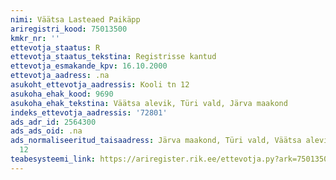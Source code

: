```yaml
---
nimi: Väätsa Lasteaed Paikäpp
ariregistri_kood: 75013500
kmkr_nr: ''
ettevotja_staatus: R
ettevotja_staatus_tekstina: Registrisse kantud
ettevotja_esmakande_kpv: 16.10.2000
ettevotja_aadress: .na
asukoht_ettevotja_aadressis: Kooli tn 12
asukoha_ehak_kood: 9690
asukoha_ehak_tekstina: Väätsa alevik, Türi vald, Järva maakond
indeks_ettevotja_aadressis: '72801'
ads_adr_id: 2564300
ads_ads_oid: .na
ads_normaliseeritud_taisaadress: Järva maakond, Türi vald, Väätsa alevik, Kooli tn
  12
teabesysteemi_link: https://ariregister.rik.ee/ettevotja.py?ark=75013500&ref=rekvisiidid
---
```

